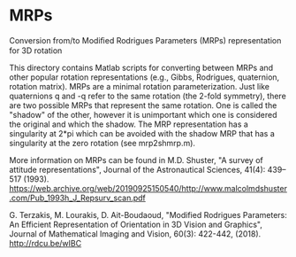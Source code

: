 # MRPs
Conversion from/to Modiﬁed Rodrigues Parameters (MRPs) representation for 3D rotation

This directory contains Matlab scripts for converting between MRPs and other popular rotation representations (e.g., Gibbs, Rodrigues, quaternion, rotation matrix). MRPs are a minimal rotation parameterization. Just like quaternions q and -q refer to the same rotation (the 2-fold symmetry), there are two possible MRPs that represent the same rotation. One is called the "shadow" of the other, however it is unimportant which one is considered the original and which the shadow. The MRP representation has a singularity at 2*pi which can be avoided with the shadow MRP that has a singularity at the zero rotation (see mrp2shmrp.m).

More information on MRPs can be found in
M.D. Shuster, "A survey of attitude representations", Journal of the Astronautical Sciences, 41(4): 439–517 (1993).
https://web.archive.org/web/20190925150540/http://www.malcolmdshuster.com/Pub_1993h_J_Repsurv_scan.pdf

G. Terzakis, M. Lourakis, D. Ait-Boudaoud, "Modified Rodrigues Parameters: An Efficient Representation of Orientation in 3D Vision and Graphics", Journal of Mathematical Imaging and Vision, 60(3): 422-442, (2018).
http://rdcu.be/wIBC
